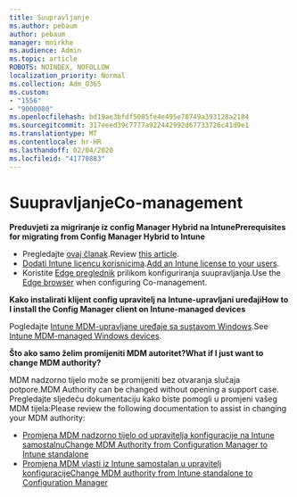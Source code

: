 ```yaml
---
title: Suupravljanje
ms.author: pebaum
author: pebaum
manager: mnirkhe
ms.audience: Admin
ms.topic: article
ROBOTS: NOINDEX, NOFOLLOW
localization_priority: Normal
ms.collection: Adm_O365
ms.custom:
- "1556"
- "9000080"
ms.openlocfilehash: bd19ae3bfdf5005fe4e495e78749a393128a2184
ms.sourcegitcommit: 317eeed39c7777a922442992d67733726c41d9e1
ms.translationtype: MT
ms.contentlocale: hr-HR
ms.lasthandoff: 02/04/2020
ms.locfileid: "41770883"
---
```

# <a name="co-management"></a><span data-ttu-id="3857a-102">Suupravljanje</span><span class="sxs-lookup"><span data-stu-id="3857a-102">Co-management</span></span>

<span data-ttu-id="3857a-103">**Preduvjeti za migriranje iz config Manager Hybrid na Intune**</span><span class="sxs-lookup"><span data-stu-id="3857a-103">**Prerequisites for migrating from Config Manager Hybrid to Intune**</span></span>

- <span data-ttu-id="3857a-104">Pregledajte [ovaj članak](https://docs.microsoft.com/configmgr/mdm/deploy-use/migrate-hybridmdm-to-intunesa).</span><span class="sxs-lookup"><span data-stu-id="3857a-104">Review [this article](https://docs.microsoft.com/configmgr/mdm/deploy-use/migrate-hybridmdm-to-intunesa).</span></span>
- <span data-ttu-id="3857a-105">[Dodati Intune licencu korisnicima](https://docs.microsoft.com/intune/licenses-assign).</span><span class="sxs-lookup"><span data-stu-id="3857a-105">[Add an Intune license to your users](https://docs.microsoft.com/intune/licenses-assign).</span></span>
- <span data-ttu-id="3857a-106">Koristite [Edge preglednik](https://www.microsoft.com/windows/microsoft-edge) prilikom konfiguriranja suupravljanja.</span><span class="sxs-lookup"><span data-stu-id="3857a-106">Use the [Edge browser](https://www.microsoft.com/windows/microsoft-edge) when configuring Co-management.</span></span>

<span data-ttu-id="3857a-107">**Kako instalirati klijent config upravitelj na Intune-upravljani uređaji**</span><span class="sxs-lookup"><span data-stu-id="3857a-107">**How to I install the Config Manager client on Intune-managed devices**</span></span>

<span data-ttu-id="3857a-108">Pogledajte [Intune MDM-upravljane uređaje sa sustavom Windows](https://docs.microsoft.com/configmgr/core/clients/deploy/deploy-clients-to-windows-computers#bkmk_mdm).</span><span class="sxs-lookup"><span data-stu-id="3857a-108">See [Intune MDM-managed Windows devices](https://docs.microsoft.com/configmgr/core/clients/deploy/deploy-clients-to-windows-computers#bkmk_mdm).</span></span>

<span data-ttu-id="3857a-109">**Što ako samo želim promijeniti MDM autoritet?**</span><span class="sxs-lookup"><span data-stu-id="3857a-109">**What if I just want to change MDM authority?**</span></span>

<span data-ttu-id="3857a-110">MDM nadzorno tijelo može se promijeniti bez otvaranja slučaja potpore.</span><span class="sxs-lookup"><span data-stu-id="3857a-110">MDM Authority can be changed without opening a support case.</span></span> <span data-ttu-id="3857a-111">Pregledajte sljedeću dokumentaciju kako biste pomogli u promjeni vašeg MDM tijela:</span><span class="sxs-lookup"><span data-stu-id="3857a-111">Please review the following documentation to assist in changing your MDM authority:</span></span>

- [<span data-ttu-id="3857a-112">Promjena MDM nadzorno tijelo od upravitelja konfiguracije na Intune samostalnu</span><span class="sxs-lookup"><span data-stu-id="3857a-112">Change MDM Authority from Configuration Manager to Intune standalone</span></span>](https://docs.microsoft.com/configmgr/mdm/deploy-use/migrate-change-mdm-authority)
- [<span data-ttu-id="3857a-113">Promjena MDM vlasti iz Intune samostalan u upravitelj konfiguracije</span><span class="sxs-lookup"><span data-stu-id="3857a-113">Change MDM authority from Intune standalone to Configuration Manager</span></span>](https://docs.microsoft.com/configmgr/mdm/deploy-use/change-mdm-authority)
